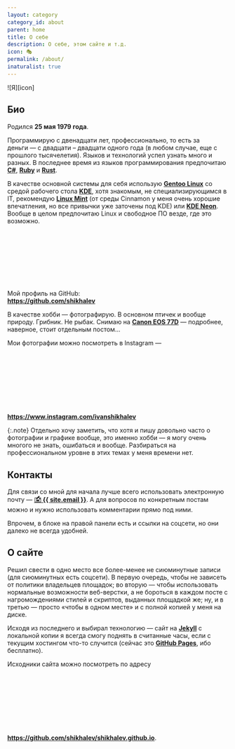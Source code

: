 ```yaml
---
layout: category
category_id: about
parent: home
title: О себе
description: О себе, этом сайте и т.д.
icon: 🎭
permalink: /about/
inaturalist: true
---
```

<div class="right-box">
![Я][icon]
</div>

## Био

Родился **25 мая 1979 года**.

Программирую с двенадцати лет, профессионально, то есть за деньги — с двадцати – двадцати одного года (в любом случае,
еще с прошлого тысячелетия). Языков и технологий успел узнать много и разных. В последнее время из языков программирования
предпочитаю **[C#][csharp]**, **[Ruby][ruby]** и **[Rust][rust]**.

В качестве основной системы для себя использую **[Gentoo Linux][gentoo]** со средой рабочего стола **[KDE][kde]**, хотя знакомым,
не специализирующимся в IT, рекомендую **[Linux Mint][mint]** (от среды Cinnamon у меня очень хорошие впечатления, но все привычки
уже заточены под KDE) или **[KDE Neon][neon]**. Вообще в целом предпочитаю Linux и свободное ПО везде, где это возможно.

Мой профиль на GitHub: <svg class="svg-icon" style="vertical-align: -10%;"><use
xlink:href="{{ '/assets/minima-social-icons.svg#github' | relative_url }}"></use></svg>**<https://github.com/shikhalev>**

В качестве хобби — фотографирую. В основном птичек и вообще природу. Грибник. Не рыбак. Снимаю
на **[Canon EOS 77D][77d]** — подробнее, наверное, стоит отдельным постом...

Мои фотографии можно посмотреть в Instagram — <svg class="svg-icon" style="vertical-align: -10%;"><use
xlink:href="{{ '/assets/minima-social-icons.svg#instagram' | relative_url }}"></use></svg>**<https://www.instagram.com/ivanshikhalev>**

{:.note}
Отдельно хочу заметить, что хотя и пишу довольно часто о фотографии и графике вообще, это именно хобби — я могу очень многого не знать,
ошибаться и вообще. Разбираться на профессиональном уровне в этих темах у меня времени нет.

## Контакты

Для связи со мной для начала лучше всего использовать электронную почту — **<a class="u-email" href="mailto:{{ site.email }}">🖆 {{ site.email }}</a>**.
А для вопросов по конкретным постам можно и нужно использовать комментарии прямо под ними.

Впрочем, в блоке на правой панели есть и ссылки на соцсети, но они далеко не всегда удобней.

## О сайте

Решил свести в одно место все более-менее не сиюминутные записи (для сиюминутных есть соцсети). В первую очередь,
чтобы не зависеть от политики владельцев площадок; во вторую — чтобы использовать нормальные возможности веб-верстки,
а не бороться в каждом посте с нагромождениями стилей и скриптов, выданных площадкой же; ну, и в третью — просто
«чтобы в одном месте» и с полной копией у меня на диске.

Исходя из последнего и выбирал технологию — сайт на **[Jekyll][jekyll]** с локальной копии я всегда смогу поднять в считанные
часы, если с текущим хостингом что-то случится (сейчас это **[GitHub Pages][pages]**, ибо бесплатно).

Исходники сайта можно посмотреть по адресу <svg class="svg-icon" style="vertical-align: -10%;"><use
xlink:href="{{ '/assets/minima-social-icons.svg#github' | relative_url }}"></use></svg>**<https://github.com/shikhalev/shikhalev.github.io>**.

[icon]: /assets/img/icon.jpg

[csharp]: https://docs.microsoft.com/ru-ru/dotnet/csharp/
[ruby]: https://www.ruby-lang.org/ru/
[rust]: https://www.rust-lang.org/
[gentoo]: https://www.gentoo.org/
[kde]: https://kde.org/
[mint]: https://www.linuxmint.com/
[neon]: https://neon.kde.org/
[77d]: https://www.canon.ru/cameras/eos-77d/
[jekyll]: https://jekyllrb.com/
[pages]: https://pages.github.com/
